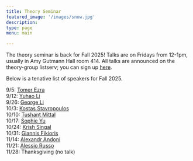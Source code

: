 ```yaml
---
title: Theory Seminar
featured_image: '/images/snow.jpg'
description:
type: page
menu: main

---
```


<!-- The theory seminar will resume on Fridays during the fall semester; more details will posted soon! -->

The theory seminar is back for Fall 2025! Talks are on Fridays from 12-1pm, usually in Amy Gutmann Hall room 414.
All talks are announced on the theory-group listserv; you can sign up [here](https://lists.seas.upenn.edu/mailman/listinfo/theory-group).

Below is a tenative list of speakers for Fall 2025.

<!-- Below is a *tenative* list of speakers for the rest of Spring 2025. -->

9/5: [Tomer Ezra](https://tomer-ezra.github.io/)   
9/12: [Yuhao Li](https://yuhao.li/)   
9/26: [George Li](https://sites.google.com/view/gzli929/home)   
10/3: [Kostas Stavropoulos](https://www.kstavrop.com/)   
10/10: [Tushant Mittal](https://mittaltushant.github.io/)   
10/17: [Sophie Yu](https://sophieyu.me/)   
10/24: [Krish Singal](https://krishsingal.github.io/)   
10/31: [Giannis Fikioris](https://giannisfikioris.org/)   
11/14: [Alexandr Andoni](https://www.cs.columbia.edu/~andoni/)   
11/21: [Alessio Russo](https://www.alessiorusso.net/)   
11/28: Thanksgiving (no talk)

<!-- 2/21: John Langford -->   
<!-- 2/28: [Zak Mhammedi](https://www.zakmhammedi.com/) -->   
<!-- 3/7: [Natalie Collina](https://www.seas.upenn.edu/~ncollina/) -->   
<!-- 3/21: PhD Visit Days (no talk) -->   
<!-- 4/04: [Nathan White](https://www.seas.upenn.edu/~nathanlw/) -->   
<!-- 4/11: [Vincent Cohen-Addad](https://www.di.ens.fr/~vcohen/) -->   
<!-- 4/18: [Rahul Mangharam](https://www.seas.upenn.edu/~rahulm/) -->   
<!-- 5/2: [Huacheng Yu](https://www.cs.princeton.edu/~hy2/) -->   
